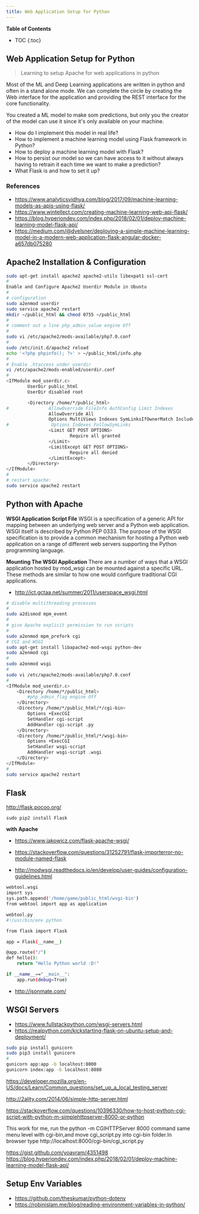 ```yaml
---
title: Web Application Setup for Python
---
```


**Table of Contents**
* TOC
{:toc}


## Web Application Setup for Python
>Learning to setup Apache for web applications in python


Most of the ML and Deep Learning applications are written in python and often in a stand alone mode. We can complete the circle by creating the Web interface for the application and providing the REST interface for the core functionality.

You created a ML model to make som predictions, but only you the creator of the model can use it since it's only available on your machine.

- How do I implement this model in real life?
- How to implement a machine learning model using Flask framework in Python?
- How to deploy a machine learning model with Flask?
- How to persist our model so we can have access to it without always having to retrain it each time we want to make a prediction?
- What Flask is and how to set it up?

### References
- https://www.analyticsvidhya.com/blog/2017/09/machine-learning-models-as-apis-using-flask/
- https://www.wintellect.com/creating-machine-learning-web-api-flask/
- https://blog.hyperiondev.com/index.php/2018/02/01/deploy-machine-learning-model-flask-api/
- https://medium.com/@dvelsner/deploying-a-simple-machine-learning-model-in-a-modern-web-application-flask-angular-docker-a657db075280




## Apache2 Installation & Configuration
```bash
sudo apt-get install apache2 apache2-utils libexpat1 ssl-cert
#
Enable and Configure Apache2 Userdir Module in Ubuntu
#
# configuration
sudo a2enmod userdir
sudo service apache2 restart
mkdir ~/public_html && chmod 0755 ~/public_html
#
# comment out a line php_admin_value engine Off
#
sudo vi /etc/apache2/mods-available/php7.0.conf
#
sudo /etc/init.d/apache2 reload
echo '<?php phpinfo(); ?>' > ~/public_html/info.php
#
# Enable .htaccess under userdir
vi /etc/apache2/mods-enabled/userdir.conf
#
<IfModule mod_userdir.c>
        UserDir public_html
        UserDir disabled root

        <Directory /home/*/public_html>
#               AllowOverride FileInfo AuthConfig Limit Indexes
                AllowOverride All
                Options MultiViews Indexes SymLinksIfOwnerMatch IncludesNoExec
#                Options Indexes FollowSymLinks
                <Limit GET POST OPTIONS>
                        Require all granted
                </Limit>
                <LimitExcept GET POST OPTIONS>
                        Require all denied
                </LimitExcept>
        </Directory>
</IfModule>
#
# restart apache:
sudo service apache2 restart
```

## Python with Apache

**WSGI Application Script File**
WSGI is a specification of a generic API for mapping between an underlying web server and a Python web application. WSGI itself is described by Python PEP 0333. The purpose of the WSGI specification is to provide a common mechanism for hosting a Python web application on a range of different web servers supporting the Python programming language.

**Mounting The WSGI Application**
There are a number of ways that a WSGI application hosted by mod_wsgi can be mounted against a specific URL. These methods are similar to how one would configure traditional CGI applications.

- http://ict.gctaa.net/summer/2011/userspace_wsgi.html

```bash
# disable multithreading processes
#
sudo a2dismod mpm_event
#
# give Apache explicit permission to run scripts
#
sudo a2enmod mpm_prefork cgi
# CGI and WSGI
sudo apt-get install libapache2-mod-wsgi python-dev
sudo a2enmod cgi
#
sudo a2enmod wsgi
#
sudo vi /etc/apache2/mods-available/php7.0.conf
#
<IfModule mod_userdir.c>
    <Directory /home/*/public_html>
        #php_admin_flag engine Off
    </Directory>
    <Directory /home/*/public_html/*/cgi-bin>
        Options +ExecCGI
        SetHandler cgi-script
        AddHandler cgi-script .py 
    </Directory>
    <Directory /home/*/public_html/*/wsgi-bin>
        Options +ExecCGI
        SetHandler wsgi-script
        AddHandler wsgi-script .wsgi
    </Directory>
</IfModule>
#
sudo service apache2 restart
```

## Flask
http://flask.pocoo.org/
```
sudo pip2 install Flask
```

**with Apache**
- https://www.jakowicz.com/flask-apache-wsgi/
- https://stackoverflow.com/questions/31252791/flask-importerror-no-module-named-flask

- http://modwsgi.readthedocs.io/en/develop/user-guides/configuration-guidelines.html
```bash
webtool.wsgi
import sys
sys.path.append('/home/game/public_html/wsgi-bin')
from webtool import app as application

webtool.py
#!/usr/bin/env python

from flask import Flask

app = Flask(__name__)

@app.route("/")
def hello():
	return "Hello Python world :D!"

if __name__=="__main__":
	app.run(debug=True)
```
* http://jsonmate.com/


## WSGI Servers
- https://www.fullstackpython.com/wsgi-servers.html
- https://realpython.com/kickstarting-flask-on-ubuntu-setup-and-deployment/
```bash
sudo pip install gunicorn
sudo pip3 install gunicorn
#
gunicorn app:app -b localhost:8000
gunicorn index:app -b localhost:8080
```

https://developer.mozilla.org/en-US/docs/Learn/Common_questions/set_up_a_local_testing_server

http://2ality.com/2014/06/simple-http-server.html



https://stackoverflow.com/questions/10396330/how-to-host-python-cgi-script-with-python-m-simplehttpserver-8000-or-python

This work for me, run the python -m CGIHTTPServer 8000 command same menu level with cgi-bin,and move cgi_script.py into cgi-bin folder.In browser type http://localhost:8000/cgi-bin/cgi_script.py

https://gist.github.com/yoavram/4351498
https://blog.hyperiondev.com/index.php/2018/02/01/deploy-machine-learning-model-flask-api/


## Setup Env Variables
- https://github.com/theskumar/python-dotenv
- https://robinislam.me/blog/reading-environment-variables-in-python/
